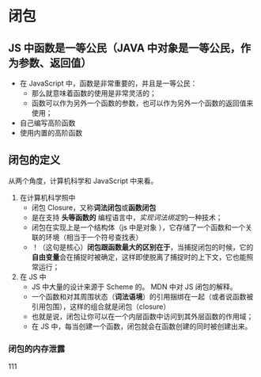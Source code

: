 # 闭包

## JS 中函数是一等公民（JAVA 中对象是一等公民，作为参数、返回值）

- 在 JavaScript 中，函数是非常重要的，并且是一等公民：
  - 那么就意味着函数的使用是非常灵活的；
  - 函数可以作为另外一个函数的参数，也可以作为另外一个函数的返回值来使用；
- 自己编写高阶函数
- 使用内置的高阶函数

## 闭包的定义

从两个角度，计算机科学和 JavaScript 中来看。

1. 在计算机科学照中
   - 闭包 Closure，又称**词法闭包**或**函数闭包**
   - 是在支持 **头等函数的** 编程语言中，*实现词法绑定*的一种技术；
   - 闭包在实现上是一个结构体（js 中是对象 ），它存储了一个函数和一个关联的环境（相当于一个符号查找表）
   - ！（这句是核心）**闭包跟函数最大的区别在于**，当捕捉闭包的时候，它的**自由变量**会在捕捉时被确定，这样即使脱离了捕捉时的上下文，它也能照常运行；
2. 在 JS 中
   - JS 中大量的设计来源于 Scheme 的。
     MDN 中对 JS 闭包的解释。
   - 一个函数和对其周围状态（**词法语境**）的引用捆绑在一起（或者说函数被引用包围），这样的组合就是闭包（closure）
   - 也就是说，闭包让你可以在一个内层函数中访问到其外层函数的作用域；
   - 在 JS 中，每当创建一个函数，闭包就会在函数创建的同时被创建出来。

### 闭包的内存泄露

111
